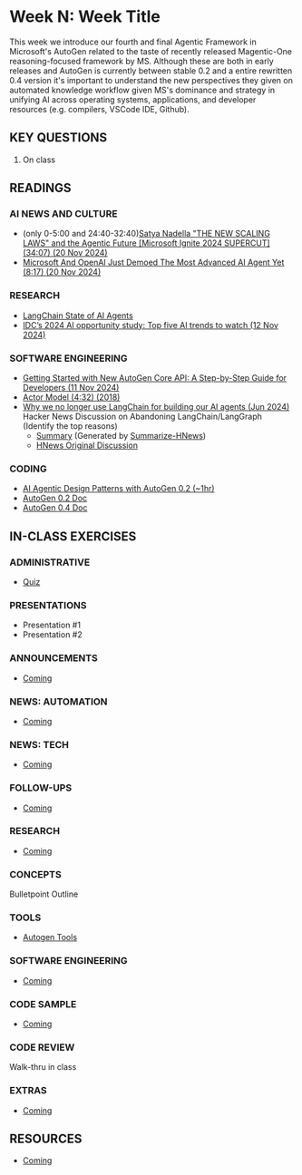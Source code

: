 # Week N: Week Title

This week we introduce our fourth and final Agentic Framework in Microsoft's AutoGen related to the taste of recently released Magentic-One reasoning-focused framework by MS. Although these are both in early releases and AutoGen is currently between stable 0.2 and a entire rewritten 0.4 version it's important to understand the new perspectives they given on automated knowledge workflow given MS's dominance and strategy in unifying AI across operating systems, applications, and developer resources (e.g. compilers, VSCode IDE, Github).

## KEY QUESTIONS

1. On class

## READINGS

### AI NEWS AND CULTURE

* (only 0-5:00 and 24:40-32:40)[Satya Nadella "THE NEW SCALING LAWS" and the Agentic Future [Microsoft Ignite 2024 SUPERCUT] (34:07) (20 Nov 2024)](https://www.youtube.com/watch?v=jpvbYukNZGM)
* [Microsoft And OpenAI Just Demoed The Most Advanced AI Agent Yet (8:17) (20 Nov 2024)](https://www.youtube.com/watch?v=iBfjx9R3FP8)

### RESEARCH

* [LangChain State of AI Agents](https://www.langchain.com/stateofaiagents)
* [IDC’s 2024 AI opportunity study: Top five AI trends to watch (12 Nov 2024)](https://blogs.microsoft.com/blog/2024/11/12/idcs-2024-ai-opportunity-study-top-five-ai-trends-to-watch/)

### SOFTWARE ENGINEERING

* [Getting Started with New AutoGen Core API: A Step-by-Step Guide for Developers (11 Nov 2024)](https://techcommunity.microsoft.com/blog/azure-ai-services-blog/getting-started-with-new-autogen-core-api-a-step-by-step-guide-for-developers/4290691)
* [Actor Model (4:32) (2018)](https://www.youtube.com/watch?v=ELwEdb_pD0k)
* [Why we no longer use LangChain for building our AI agents (Jun 2024)](https://www.octomind.dev/blog/why-we-no-longer-use-langchain-for-building-our-ai-agents)
  Hacker News Discussion on Abandoning LangChain/LangGraph (Identify the top reasons)
  * [Summary](./readings/ycombinatornews_40739982.txt) (Generated by [Summarize-HNews](https://github.com/jon-chun/summarize-hnews))
  * [HNews Original Discussion](https://news.ycombinator.com/item?id=40739982)

### CODING

* [AI Agentic Design Patterns with AutoGen 0.2 (~1hr)]([oh_noes_404.md](https://learn.deeplearning.ai/courses/ai-agentic-design-patterns-with-autogen/))
* [AutoGen 0.2 Doc](https://microsoft.github.io/autogen/0.2/docs/Getting-Started)
* [AutoGen 0.4 Doc](https://microsoft.github.io/autogen/dev/user-guide/agentchat-user-guide/quickstart.html)

## IN-CLASS EXERCISES

### ADMINISTRATIVE

* [Quiz](oh_noes_404.md)

### PRESENTATIONS

* Presentation #1
* Presentation #2

### ANNOUNCEMENTS

* [Coming](oh_noes_404.md)
  
### NEWS: AUTOMATION

* [Coming](oh_noes_404.md)

### NEWS: TECH

* [Coming](oh_noes_404.md)

### FOLLOW-UPS

* [Coming](oh_noes_404.md)

### RESEARCH

* [Coming](oh_noes_404.md)

### CONCEPTS

Bulletpoint Outline

### TOOLS

* [Autogen Tools](https://github.com/topics/autogen)

### SOFTWARE ENGINEERING

* [Coming](oh_noes_404.md)

### CODE SAMPLE

* [Coming](oh_noes_404.md)

### CODE REVIEW

Walk-thru in class

### EXTRAS

* [Coming](oh_noes_404.md)

## RESOURCES

* [Coming](oh_noes_404.md)
